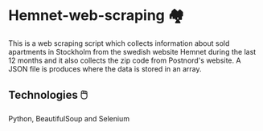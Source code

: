 # Hemnet-web-scraping 🏘️
This is a web scraping script which collects information about sold apartments in Stockholm from the swedish website Hemnet during the last 12 months and it also collects the zip code from Postnord's website. A JSON file is produces where the data is stored in an array.

## Technologies 🖱️
Python, BeautifulSoup and Selenium
